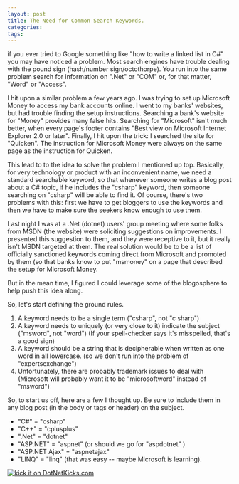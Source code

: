 ```yaml
---
layout: post
title: The Need for Common Search Keywords.
categories: 
tags: 
---
```


  <p>if you ever tried to Google something like "how to write a linked list in C#" you may have noticed a problem.  Most search engines have trouble dealing with the pound sign (hash/number sign/octothorpe).  You run into the same problem search for information on ".Net" or "COM" or, for that matter, "Word" or "Access".  </p>  <p>I hit upon a similar problem a few years ago.  I was trying to set up Microsoft Money to access my bank accounts online.  I went to my banks' websites, but had trouble finding the setup instructions.  Searching a bank's website for "Money" provides many false hits.  Searching for "Microsoft" isn't much better, when every page's footer contains "Best view on Microsoft Internet Explorer 2.0 or later".  Finally, I hit upon the trick:  I searched the site for "Quicken".  The instruction for Microsoft Money were always on the same page as the instruction for Quicken.</p>  <p>This lead to to the idea to solve the problem I mentioned up top.  Basically, for very technology or product with an inconvenient name, we need a standard searchable keyword, so that whenever someone writes a blog post about a C# topic, if he includes the "csharp" keyword, then someone searching on "csharp" will be able to find it.  Of course, there's two problems with this: first we have to get bloggers to use the keywords and then we have to make sure the seekers know enough to use them.</p>  <p>Last night I was at a .Net (dotnet) users' group meeting where some folks from MSDN (the website) were soliciting suggestions on improvements.  I presented this suggestion to them, and they were receptive to it, but it really isn't MSDN targeted at them.  The real solution would be to be a list of officially sanctioned keywords coming direct from Microsoft and  promoted by them (so that banks know to put "msmoney" on a page that described the setup for Microsoft Money.</p>  <p>But in the mean time, I figured I could leverage some of the blogosphere to help push this idea along. </p>  <p>So, let's start defining the ground rules.</p>  <ol>   <li>A keyword needs to be a single term ("csharp", not "c sharp") </li>    <li>A keyword needs to uniquely (or very close to it) indicate the subject ("msword", not "word") (If your spell-checker says it's misspelled, that's a good sign) </li>    <li>A keyword should be a string that is decipherable when written as one word in all lowercase. (so we don't run into the problem of "expertsexchange") </li>    <li>Unfortunately, there are probably trademark issues to deal with (Microsoft will probably want it to be "microsoftword" instead of "msword") </li> </ol>  <p>So, to start us off, here are a few I thought up.  Be sure to include them in any blog post (in the body or tags or header) on the subject.</p>  <ul>   <li>"C#" = "csharp" </li>    <li>"C++" = "cplusplus" </li>    <li>".Net" = "dotnet" </li>    <li>"ASP.NET" = "aspnet"  (or should we go for "aspdotnet" ) </li>    <li>"ASP.NET Ajax" = "aspnetajax" </li>    <li>"LINQ" = "linq" (that was easy -- maybe Microsoft is learning). </li> </ul>  <p> </p> <a href="http://www.dotnetkicks.com/kick/ url=http%3a%2f%2fhonestillusion.com%2fblogs%2fblog_0%2farchive%2f2008%2f04%2f18%2fthe-need-for-common-search-keywords.aspx"><img alt="kick it on DotNetKicks.com" src="http://www.dotnetkicks.com/Services/Images/KickItImageGenerator.ashx url=http%3a%2f%2fhonestillusion.com%2fblogs%2fblog_0%2farchive%2f2008%2f04%2f18%2fthe-need-for-common-search-keywords.aspx" border="0" /></a>
